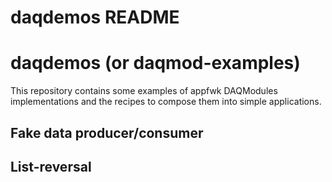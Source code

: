 # daqdemos README
# daqdemos (or daqmod-examples)

This repository contains some examples of appfwk DAQModules implementations and the recipes to compose them into simple applications.

## Fake data producer/consumer

## List-reversal
